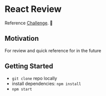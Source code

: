 # React Review

Reference [Challenge](http://apollographql.com/docs/tutorial/introduction.html). 🚀

## Motivation

For review and quick reference for in the future

## Getting Started
- `git clone` repo locally
- install dependencies: `npm install` 
- `npm start`
